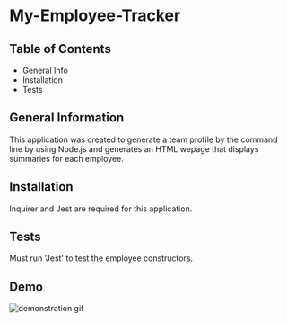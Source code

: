 # My-Employee-Tracker

## Table of Contents
* General Info
* Installation
* Tests

## General Information
This application was created to generate a team profile by the command line by using Node.js and generates an HTML wepage that displays summaries for each employee. 

## Installation
Inquirer and Jest are required for this application.

## Tests
Must run 'Jest' to test the employee constructors.

## Demo
![demonstration gif]()
